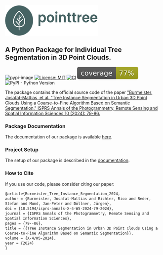 <img src="https://github.com/ai4trees/pointtree/blob/main/docs/assets/pointtree-logo-color.png" alt="pointtree" width="300" height="100">

## A Python Package for Individual Tree Segmentation in 3D Point Clouds.

![pypi-image](https://badge.fury.io/py/pointtree.svg)
[![License: MIT](https://img.shields.io/badge/License-MIT-yellow.svg)](https://opensource.org/licenses/MIT)
[![CI](https://github.com/ai4trees/pointtree/actions/workflows/code-quality-main.yml/badge.svg)](https://github.com/ai4trees/pointtree/actions/workflows/code-quality-main.yml)
![coverage](https://github.com/ai4trees/pointtree/blob/main/coverage.svg)
![PyPI - Python Version](https://img.shields.io/pypi/pyversions/pointtree)

The package contains the official source code of the paper ["Burmeister, Josafat-Mattias, et al. "Tree Instance Segmentation in Urban 3D Point Clouds Using a Coarse-to-Fine Algorithm Based on Semantic Segmentation." ISPRS Annals of the Photogrammetry, Remote Sensing and Spatial Information Sciences 10 (2024): 79-86.](https://isprs-annals.copernicus.org/articles/X-4-W5-2024/79/2024/isprs-annals-X-4-W5-2024-79-2024.pdf)

### Package Documentation

The documentation of our package is available [here](https://ai4trees.github.io/pointtree/latest).

### Project Setup

The setup of our package is described in the [documentation](https://ai4trees.github.io/pointtree/latest#get-started).

### How to Cite

If you use our code, please consider citing our paper:

```
@article{Burmeister_Tree_Instance_Segmentation_2024,
author = {Burmeister, Josafat-Mattias and Richter, Rico and Reder, Stefan and Mund, Jan-Peter and Döllner, Jürgen},
doi = {10.5194/isprs-annals-X-4-W5-2024-79-2024},
journal = {ISPRS Annals of the Photogrammetry, Remote Sensing and Spatial Information Sciences},
pages = {79--86},
title = {{Tree Instance Segmentation in Urban 3D Point Clouds Using a Coarse-to-Fine Algorithm Based on Semantic Segmentation}},
volume = {X-4/W5-2024},
year = {2024}
}
```
